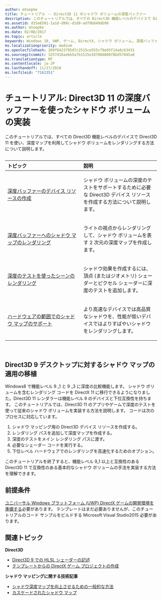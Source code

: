 ```yaml
---
author: mtoepke
title: チュートリアル -- Direct3D 11 のシャドウ ボリュームの深度バッファー
description: このチュートリアルでは、すべての Direct3D 機能レベルのデバイスで Direct3D 11 を使い、深度マップを利用してシャドウ ボリュームをレンダリングする方法について説明します。
ms.assetid: d15e6501-1a1d-d99c-d1d8-ad79b849db90
ms.author: mtoepke
ms.date: 02/08/2017
ms.topic: article
keywords: Windows 10, UWP, ゲーム, DirectX, シャドウ ボリューム, 深度バッファー, DirectX 11
ms.localizationpriority: medium
ms.openlocfilehash: 269f8423795d7c2515ce555cf8e65f14a8c63431
ms.sourcegitcommit: 3257416aebb5a7b1515e107866806f8bd57845a8
ms.translationtype: MT
ms.contentlocale: ja-JP
ms.lasthandoff: 11/17/2018
ms.locfileid: "7161351"
---
```

# <a name="walkthrough-implement-shadow-volumes-using-depth-buffers-in-direct3d-11"></a>チュートリアル: Direct3D 11 の深度バッファーを使ったシャドウ ボリュームの実装



このチュートリアルでは、すべての Direct3D 機能レベルのデバイスで Direct3D 11 を使い、深度マップを利用してシャドウ ボリュームをレンダリングする方法について説明します。
## 
<table>
<colgroup>
<col width="50%" />
<col width="50%" />
</colgroup>
<thead>
<tr class="header">
<th align="left">トピック</th>
<th align="left">説明</th>
</tr>
</thead>
<tbody>
<tr class="odd">
<td align="left"><p><a href="create-depth-buffer-resource--view--and-sampler-state.md">深度バッファーのデバイス リソースの作成</a></p></td>
<td align="left"><p>シャドウ ボリュームの深度のテストをサポートするために必要な Direct3D デバイス リソースを作成する方法について説明します。</p></td>
</tr>
<tr class="even">
<td align="left"><p><a href="render-the-shadow-map-to-the-depth-buffer.md">深度バッファーへのシャドウ マップのレンダリング</a></p></td>
<td align="left"><p>ライトの視点からレンダリングして、シャドウ ボリュームを表す 2 次元の深度マップを作成します。</p></td>
</tr>
<tr class="odd">
<td align="left"><p><a href="render-the-scene-with-depth-testing.md">深度のテストを使ったシーンのレンダリング</a></p></td>
<td align="left"><p>シャドウ効果を作成するには、頂点 (またはジオメトリ) シェーダーとピクセル シェーダーに深度のテストを追加します。</p></td>
</tr>
<tr class="even">
<td align="left"><p><a href="target-a-range-of-hardware.md">ハードウェアの範囲でのシャドウ マップのサポート</a></p></td>
<td align="left"><p>より高速なデバイスでは高品質なシャドウを、性能が低いデバイスではよりすばやいシャドウをレンダリングします。</p></td>
</tr>
</tbody>
</table>

 

## <a name="shadow-mapping-application-to-direct3d-9-desktop-porting"></a>Direct3D 9 デスクトップに対するシャドウ マップの適用の移植


Windows8 で機能レベル 9 \_1 と 9 \_3 に深度の比較機能します。 シャドウ ボリュームを含むレンダリング コードを DirectX 11 に移行できるようになりました。Direct3D 11 レンダラーは機能レベル 9 のデバイスと下位互換性を持ちます。 このチュートリアルでは、Direct3D 11 のアプリやゲームで深度のテストを使って従来のシャドウ ボリュームを実装する方法を説明します。 コードは次のプロセスに対応しています。

1.  シャドウ マッピング用の Direct3D デバイス リソースを作成する。
2.  レンダリング パスを追加して深度マップを作成する。
3.  深度のテストをメイン レンダリング パスに渡す。
4.  必要なシェーダー コードを実行する。
5.  下位レベル ハードウェアでのレンダリングを高速化するためのオプション。

このチュートリアルを終了すると、機能レベル 9\_1 以上と互換性のある Direct3D 11 で互換性のある基本的なシャドウ ボリュームの手法を実装する方法を理解できます。

## <a name="prerequisites"></a>前提条件


[ユニバーサル Windows プラットフォーム (UWP) DirectX ゲームの開発環境を準備する](prepare-your-dev-environment-for-windows-store-directx-game-development.md)必要があります。 テンプレートはまだ必要ありませんが、このチュートリアルのコード サンプルをビルドする Microsoft Visual Studio2015 必要があります。

## <a name="related-topics"></a>関連トピック


**Direct3D**

* [Direct3D 9 での HLSL シェーダーの記述](https://msdn.microsoft.com/library/windows/desktop/bb944006)
* [テンプレートからの DirectX ゲーム プロジェクトの作成](user-interface.md)

**シャドウ マッピングに関する技術記事**

* [シャドウ深度マップを向上させるための一般的な方法](https://msdn.microsoft.com/library/windows/desktop/ee416324)
* [カスケードされたシャドウ マップ](https://msdn.microsoft.com/library/windows/desktop/ee416307)

 

 




